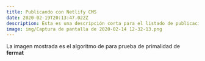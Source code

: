 ```yaml
---
title: Publicando con Netlify CMS
date: 2020-02-19T20:13:47.022Z
description: Esta es una descripción corta para el listado de publicaciones...
image: img/Captura de pantalla de 2020-02-14 12-32-13.png
---
```

La imagen mostrada es el algoritmo de para prueba de primalidad de **fermat**
